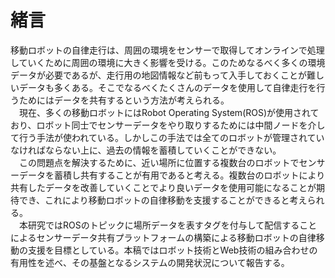 # 緒言
移動ロボットの自律走行は、周囲の環境をセンサーで取得してオンラインで処理していくために周囲の環境に大きく影響を受ける。このためなるべく多くの環境データが必要であるが、走行用の地図情報など前もって入手しておくことが難しいデータも多くある。そこでなるべくたくさんのデータを使用して自律走行を行うためにはデータを共有するという方法が考えられる。  
　現在、多くの移動ロボットにはRobot Operating System(ROS)が使用されており、ロボット同士でセンサーデータをやり取りするためには中間ノードを介して行う手法が使われている。しかしこの手法では全てのロボットが管理されていなければならない上に、過去の情報を蓄積していくことができない。  
　この問題点を解決するために、近い場所に位置する複数台のロボットでセンサーデータを蓄積し共有することが有用であると考える。複数台のロボットにより共有したデータを改善していくことでより良いデータを使用可能になることが期待でき、これにより移動ロボットの自律移動を支援することができると考えられる。  
　本研究ではROSのトピックに場所データを表すタグを付与して配信することによるセンサーデータ共有プラットフォームの構築による移動ロボットの自律移動の支援を目標としている。本稿ではロボット技術とWeb技術の組み合わせの有用性を述べ、その基盤となるシステムの開発状況について報告する。
